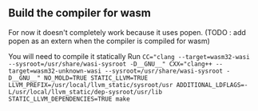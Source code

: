 ## Build the compiler for wasm

For now  it doesn't completely work because it uses popen.
(TODO : add popen as an extern when the compiler is compiled for wasm)

You will need to compile it statically
Run ```CC="clang --target=wasm32-wasi  --sysroot=/usr/share/wasi-sysroot -D__GNU__" CXX="clang++ --target=wasm32-unknown-wasi --sysroot=/usr/share/wasi-sysroot -D__GNU__" NO_MOLD=TRUE STATIC_LLVM=TRUE LLVM_PREFIX=/usr/local/llvm_static/sysroot/usr ADDITIONAL_LDFLAGS=-L/usr/local/llvm_static/dep-sysroot/usr/lib STATIC_LLVM_DEPENDENCIES=TRUE make```
